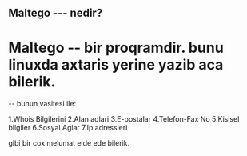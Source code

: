 ## Maltego  --- nedir?

# Maltego -- bir proqramdir. bunu linuxda axtaris yerine yazib aca bilerik.

-- bunun vasitesi ile:

1.Whois Bilgilerini
2.Alan adlari
3.E-postalar
4.Telefon-Fax No
5.Kisisel bilgiler
6.Sosyal Aglar
7.Ip adressleri 

gibi bir cox melumat elde ede bilerik.
